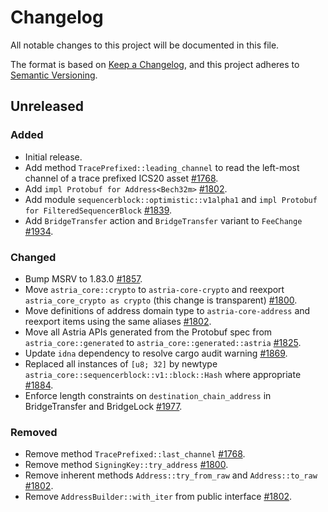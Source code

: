 <!-- markdownlint-disable no-duplicate-heading -->

# Changelog

All notable changes to this project will be documented in this file.

The format is based on [Keep a Changelog](https://keepachangelog.com/en/1.1.0/),
and this project adheres to [Semantic Versioning](https://semver.org/spec/v2.0.0.html).

## Unreleased

### Added

- Initial release.
- Add method `TracePrefixed::leading_channel` to read the left-most channel of
  a trace prefixed ICS20 asset [#1768](https://github.com/astriaorg/astria/pull/1768).
- Add `impl Protobuf for Address<Bech32m>` [#1802](https://github.com/astriaorg/astria/pull/1802).
- Add module `sequencerblock::optimistic::v1alpha1`
  and `impl Protobuf for FilteredSequencerBlock` [#1839](https://github.com/astriaorg/astria/pull/1839).
- Add `BridgeTransfer` action and `BridgeTransfer` variant to `FeeChange`
  [#1934](https://github.com/astriaorg/astria/pull/1934).

### Changed

- Bump MSRV to 1.83.0 [#1857](https://github.com/astriaorg/astria/pull/1857).
- Move `astria_core::crypto` to `astria-core-crypto` and reexport
  `astria_core_crypto as crypto` (this change is transparent)
  [#1800](https://github.com/astriaorg/astria/pull/1800/).
- Move definitions of address domain type to `astria-core-address` and
  reexport items using the same aliases [#1802](https://github.com/astriaorg/astria/pull/1802).
- Move all Astria APIs generated from the Protobuf spec from `astria_core::generated`
  to `astria_core::generated::astria`
  [#1825](https://github.com/astriaorg/astria/pull/1825).
- Update `idna` dependency to resolve cargo audit warning [#1869](https://github.com/astriaorg/astria/pull/1869).
- Replaced all instances of `[u8; 32]` by newtype
  `astria_core::sequencerblock::v1::block::Hash` where appropriate [#1884](https://github.com/astriaorg/astria/pull/1884).
- Enforce length constraints on `destination_chain_address` in BridgeTransfer and BridgeLock [#1977](https://github.com/astriaorg/astria/pull/1977).

### Removed

- Remove method `TracePrefixed::last_channel` [#1768](https://github.com/astriaorg/astria/pull/1768).
- Remove method `SigningKey::try_address` [#1800](https://github.com/astriaorg/astria/pull/1800/).
- Remove inherent methods `Address::try_from_raw` and `Address::to_raw`
  [#1802](https://github.com/astriaorg/astria/pull/1802).
- Remove `AddressBuilder::with_iter` from public interface [#1802](https://github.com/astriaorg/astria/pull/1802).
